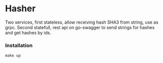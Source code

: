 # Hasher

Two services, first stateless, allow receiving hash SHA3 from string, use as grpc.
Second statefull, rest api on go-swagger to send strings for hashes and get hashes
by ids.

### Installation
```
make up

```